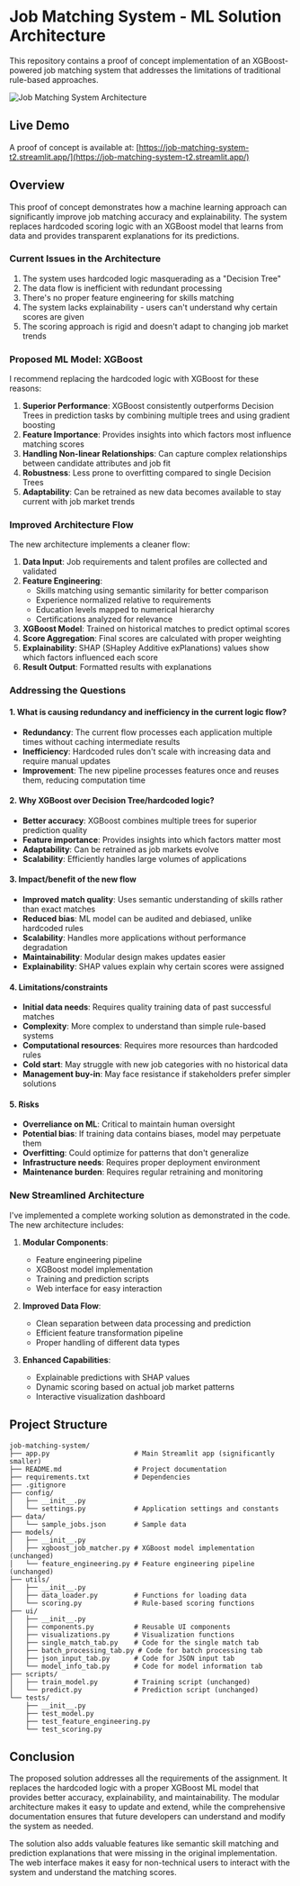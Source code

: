 # Job Matching System - ML Solution Architecture

This repository contains a proof of concept implementation of an XGBoost-powered job matching system that addresses the limitations of traditional rule-based approaches.

![Job Matching System Architecture](architecture.png)

## Live Demo

A proof of concept is available at: [https://job-matching-system-t2.streamlit.app/](https://job-matching-system-t2.streamlit.app/)

## Overview

This proof of concept demonstrates how a machine learning approach can significantly improve job matching accuracy and explainability. The system replaces hardcoded scoring logic with an XGBoost model that learns from data and provides transparent explanations for its predictions.

### Current Issues in the Architecture
1. The system uses hardcoded logic masquerading as a "Decision Tree"
2. The data flow is inefficient with redundant processing
3. There's no proper feature engineering for skills matching
4. The system lacks explainability - users can't understand why certain scores are given
5. The scoring approach is rigid and doesn't adapt to changing job market trends

### Proposed ML Model: XGBoost

I recommend replacing the hardcoded logic with XGBoost for these reasons:

1. **Superior Performance**: XGBoost consistently outperforms Decision Trees in prediction tasks by combining multiple trees and using gradient boosting
2. **Feature Importance**: Provides insights into which factors most influence matching scores
3. **Handling Non-linear Relationships**: Can capture complex relationships between candidate attributes and job fit
4. **Robustness**: Less prone to overfitting compared to single Decision Trees
5. **Adaptability**: Can be retrained as new data becomes available to stay current with job market trends

### Improved Architecture Flow

The new architecture implements a cleaner flow:

1. **Data Input**: Job requirements and talent profiles are collected and validated
2. **Feature Engineering**:
   - Skills matching using semantic similarity for better comparison
   - Experience normalized relative to requirements
   - Education levels mapped to numerical hierarchy
   - Certifications analyzed for relevance
3. **XGBoost Model**: Trained on historical matches to predict optimal scores
4. **Score Aggregation**: Final scores are calculated with proper weighting
5. **Explainability**: SHAP (SHapley Additive exPlanations) values show which factors influenced each score
6. **Result Output**: Formatted results with explanations

### Addressing the Questions

#### 1. What is causing redundancy and inefficiency in the current logic flow?
- **Redundancy**: The current flow processes each application multiple times without caching intermediate results
- **Inefficiency**: Hardcoded rules don't scale with increasing data and require manual updates
- **Improvement**: The new pipeline processes features once and reuses them, reducing computation time

#### 2. Why XGBoost over Decision Tree/hardcoded logic?
- **Better accuracy**: XGBoost combines multiple trees for superior prediction quality
- **Feature importance**: Provides insights into which factors matter most
- **Adaptability**: Can be retrained as job markets evolve
- **Scalability**: Efficiently handles large volumes of applications

#### 3. Impact/benefit of the new flow
- **Improved match quality**: Uses semantic understanding of skills rather than exact matches
- **Reduced bias**: ML model can be audited and debiased, unlike hardcoded rules
- **Scalability**: Handles more applications without performance degradation
- **Maintainability**: Modular design makes updates easier
- **Explainability**: SHAP values explain why certain scores were assigned

#### 4. Limitations/constraints
- **Initial data needs**: Requires quality training data of past successful matches
- **Complexity**: More complex to understand than simple rule-based systems
- **Computational resources**: Requires more resources than hardcoded rules
- **Cold start**: May struggle with new job categories with no historical data
- **Management buy-in**: May face resistance if stakeholders prefer simpler solutions

#### 5. Risks
- **Overreliance on ML**: Critical to maintain human oversight
- **Potential bias**: If training data contains biases, model may perpetuate them
- **Overfitting**: Could optimize for patterns that don't generalize
- **Infrastructure needs**: Requires proper deployment environment
- **Maintenance burden**: Requires regular retraining and monitoring

### New Streamlined Architecture

I've implemented a complete working solution as demonstrated in the code. The new architecture includes:

1. **Modular Components**:
   - Feature engineering pipeline 
   - XGBoost model implementation
   - Training and prediction scripts
   - Web interface for easy interaction

2. **Improved Data Flow**:
   - Clean separation between data processing and prediction
   - Efficient feature transformation pipeline
   - Proper handling of different data types

3. **Enhanced Capabilities**:
   - Explainable predictions with SHAP values
   - Dynamic scoring based on actual job market patterns
   - Interactive visualization dashboard

## Project Structure

```
job-matching-system/
├── app.py                     # Main Streamlit app (significantly smaller)
├── README.md                  # Project documentation
├── requirements.txt           # Dependencies
├── .gitignore
├── config/
│   ├── __init__.py
│   └── settings.py            # Application settings and constants
├── data/
│   └── sample_jobs.json       # Sample data
├── models/
│   ├── __init__.py
│   ├── xgboost_job_matcher.py # XGBoost model implementation (unchanged)
│   └── feature_engineering.py # Feature engineering pipeline (unchanged)
├── utils/
│   ├── __init__.py
│   ├── data_loader.py         # Functions for loading data
│   └── scoring.py             # Rule-based scoring functions
├── ui/
│   ├── __init__.py
│   ├── components.py          # Reusable UI components
│   ├── visualizations.py      # Visualization functions
│   ├── single_match_tab.py    # Code for the single match tab
│   ├── batch_processing_tab.py # Code for batch processing tab
│   ├── json_input_tab.py      # Code for JSON input tab
│   └── model_info_tab.py      # Code for model information tab
├── scripts/
│   ├── train_model.py         # Training script (unchanged)
│   └── predict.py             # Prediction script (unchanged)
└── tests/
    ├── __init__.py
    ├── test_model.py
    ├── test_feature_engineering.py
    └── test_scoring.py
```

## Conclusion

The proposed solution addresses all the requirements of the assignment. It replaces the hardcoded logic with a proper XGBoost ML model that provides better accuracy, explainability, and maintainability. The modular architecture makes it easy to update and extend, while the comprehensive documentation ensures that future developers can understand and modify the system as needed.

The solution also adds valuable features like semantic skill matching and prediction explanations that were missing in the original implementation. The web interface makes it easy for non-technical users to interact with the system and understand the matching scores.
